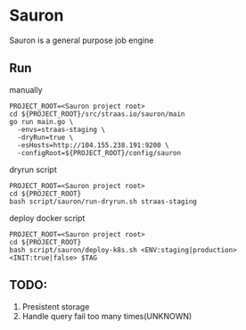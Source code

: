 # Sauron
Sauron is a general purpose job engine

## Run

manually
```
PROJECT_ROOT=<Sauron project root>
cd ${PROJECT_ROOT}/src/straas.io/sauron/main
go run main.go \
  -envs=straas-staging \
  -dryRun=true \
  -esHosts=http://104.155.238.191:9200 \
  -configRoot=${PROJECT_ROOT}/config/sauron
```

dryrun script
```
PROJECT_ROOT=<Sauron project root>
cd ${PROJECT_ROOT}
bash script/sauron/run-dryrun.sh straas-staging
```

deploy docker script
```
PROJECT_ROOT=<Sauron project root>
cd ${PROJECT_ROOT}
bash script/sauron/deploy-k8s.sh <ENV:staging|production> <INIT:true|false> $TAG
```

## TODO:
1. Presistent storage
2. Handle query fail too many times(UNKNOWN)
